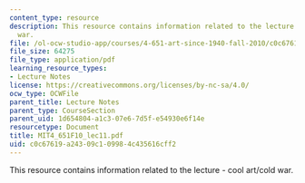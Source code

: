 ```yaml
---
content_type: resource
description: This resource contains information related to the lecture - cool art/cold
  war.
file: /ol-ocw-studio-app/courses/4-651-art-since-1940-fall-2010/c0c67619a24309c109984c435616cff2_MIT4_651F10_lec11.pdf
file_size: 64275
file_type: application/pdf
learning_resource_types:
- Lecture Notes
license: https://creativecommons.org/licenses/by-nc-sa/4.0/
ocw_type: OCWFile
parent_title: Lecture Notes
parent_type: CourseSection
parent_uid: 1d654804-a1c3-07e6-7d5f-e54930e6f14e
resourcetype: Document
title: MIT4_651F10_lec11.pdf
uid: c0c67619-a243-09c1-0998-4c435616cff2
---
```

This resource contains information related to the lecture - cool art/cold war.